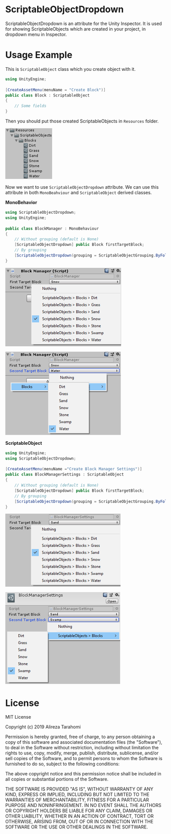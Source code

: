 # ScriptableObjectDropdown
ScriptableObjectDropdown is an attribute for the Unity Inspector.
It is used for showing ScriptableObjects which are created in your project, in dropdown menu in Inspector.

# Usage Example
This is `ScriptableObject` class which you create object with it.

```cs
using UnityEngine;

[CreateAssetMenu(menuName = "Create Block")]
public class Block : ScriptableObject
{
    // Some fields
}
```

Then you should put those created ScriptableObjects in `Resources` folder.

![](Images/Resources.PNG)

Now we want to use `ScriptableObjectDropdown` attribute. We can use this attribute in both `MonoBeahviour` and `ScriptableObject` derived classes.

**MonoBehavior**

```cs
using ScriptableObjectDropdown;
using UnityEngine;

public class BlockManager : MonoBehaviour
{
    // Without grouping (default is None)
    [ScriptableObjectDropdown] public Block firstTargetBlock;
    // By grouping
    [ScriptableObjectDropdown(grouping = ScriptableObjectGrouping.ByFolder)] public Block secondTargetBlock;
}
```

![](Images/MonoBehaviourDefaultGrouping.png)

![](Images/MonoBehaviourByFolderGrouping.png)

**ScriptableObject**
```cs
using UnityEngine;
using ScriptableObjectDropdown;

[CreateAssetMenu(menuName ="Create Block Manager Settings")]
public class BlockManagerSettings : ScriptableObject
{
    // Without grouping (default is None)
    [ScriptableObjectDropdown] public Block firstTargetBlock;
    // By grouping
    [ScriptableObjectDropdown(grouping = ScriptableObjectGrouping.ByFolderFlat)] public Block secondTargetBlock;
}
```

![](Images/ScriptableObjectDefaultGrouping.png)

![](Images/ScriptableObjectByFolderFlatGrouping.png)

# License
MIT License

Copyright (c) 2019 Alireza Tarahomi

Permission is hereby granted, free of charge, to any person obtaining a copy
of this software and associated documentation files (the "Software"), to deal
in the Software without restriction, including without limitation the rights
to use, copy, modify, merge, publish, distribute, sublicense, and/or sell
copies of the Software, and to permit persons to whom the Software is
furnished to do so, subject to the following conditions:

The above copyright notice and this permission notice shall be included in all
copies or substantial portions of the Software.

THE SOFTWARE IS PROVIDED "AS IS", WITHOUT WARRANTY OF ANY KIND, EXPRESS OR
IMPLIED, INCLUDING BUT NOT LIMITED TO THE WARRANTIES OF MERCHANTABILITY,
FITNESS FOR A PARTICULAR PURPOSE AND NONINFRINGEMENT. IN NO EVENT SHALL THE
AUTHORS OR COPYRIGHT HOLDERS BE LIABLE FOR ANY CLAIM, DAMAGES OR OTHER
LIABILITY, WHETHER IN AN ACTION OF CONTRACT, TORT OR OTHERWISE, ARISING FROM,
OUT OF OR IN CONNECTION WITH THE SOFTWARE OR THE USE OR OTHER DEALINGS IN THE
SOFTWARE.

